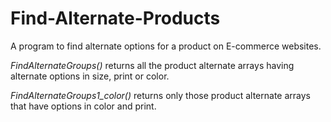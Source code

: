 # Find-Alternate-Products
A program to find alternate options for a product on E-commerce websites.

_FindAlternateGroups()_ returns all the product alternate arrays having alternate options in size,  print or color.

_FindAlternateGroups1_color()_ returns only those product alternate arrays that have options in color and print.
